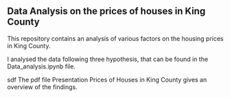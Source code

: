 ## Data Analysis on the prices of houses in King County
This repository contains an analysis of various factors on the housing prices in King County.

<p> I analysed the data following three hypothesis, that can be found in the Data_analysis.ipynb file. </p>
<p>sdf
The pdf file Presentation Prices of Houses in King County gives an overview of the findings. 